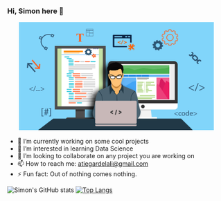 ### Hi, Simon here 👋

<p align="center">
  <img src="https://github.com/Simondelali/Simondelali/blob/main/web-developers.jpg" alt="Dev" width ="450px" height="250px">
</p>

- 🔭 I’m currently working on some cool projects
- 🌱 I’m interested in learning Data Science
- 👯 I’m looking to collaborate on any project you are working on
- 📫 How to reach me: atiegardelali@gmail.com
- ⚡ Fun fact: Out of nothing comes nothing.

![Simon's GitHub stats](https://github-readme-stats.vercel.app/api?username=simondelali&show_icons=true&theme=merko)
[![Top Langs](https://github-readme-stats.vercel.app/api/top-langs/?username=simondelali&layout=compact)](https://github.com/simondelali/github-readme-stats)
